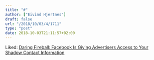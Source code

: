 ```yaml
---
title: "#"
author: ["Eivind Hjertnes"]
draft: false
url: "/2018/10/03/4/1711"
type: "post"
date: 2018-10-03T21:11:57+02:00
---
```


Liked:
[Daring
Fireball: Facebook Is Giving Advertisers Access to Your Shadow Contact
Information](https://daringfireball.net/linked/2018/09/27/hill-facebook)
